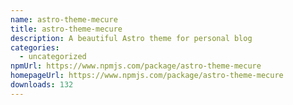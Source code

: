 ```yaml
---
name: astro-theme-mecure
title: astro-theme-mecure
description: A beautiful Astro theme for personal blog
categories:
  - uncategorized
npmUrl: https://www.npmjs.com/package/astro-theme-mecure
homepageUrl: https://www.npmjs.com/package/astro-theme-mecure
downloads: 132
---
```


